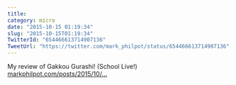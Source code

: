 ```yaml
---
title: 
category: micro
date: "2015-10-15 01:19:34"
slug: "2015-10-15T01:19:34"
TwitterId: "654466613714907136"
TweetUrl: "https://twitter.com/mark_philpot/status/654466613714907136"
---
```


My review of Gakkou Gurashi! (School Live!)
[markphilpot.com/posts/2015/10/…](http://markphilpot.com/posts/2015/10/14/review_gakkou_gurashi/)
